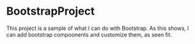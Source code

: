 # BootstrapProject
This project is a sample of what I can do with Bootstrap.
As this shows, I can add bootstrap compoonents and customize them, as seen fit.
